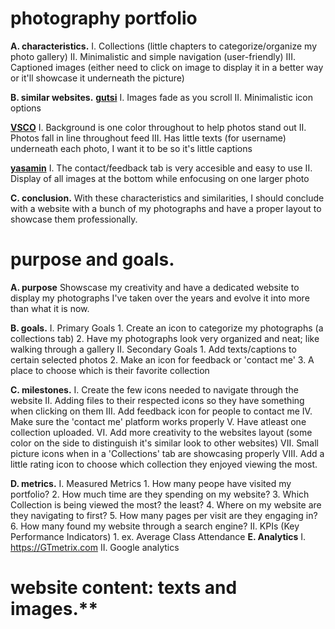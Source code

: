 # photography portfolio

**A. characteristics.**
   I. Collections (little chapters to categorize/organize my photo gallery)
  II. Minimalistic and simple navigation (user-friendly)
 III. Captioned images (either need to click on image to display it in a better way or it'll showcase it underneath the picture)
   
**B. similar websites.**
   **[gutsi](https://www.gautiermaillard.com/about)**
   I. Images fade as you scroll
  II. Minimalistic icon options
   
  **[VSCO](https://www.vsco.co/)**
   I. Background is one color throughout to help photos stand out
  II. Photos fall in line throughout feed
 III. Has little texts (for username) underneath each photo, I want it to be so it's little captions
   
   **[yasamin](https://www.yasaminjtehrani.com/)**
   I. The contact/feedback tab is very accesible and easy to use 
  II. Display of all images at the bottom while enfocusing on one larger photo
   
**C. conclusion.**
  With these characteristics and similarities, I should conclude with a website with a bunch of my photographs and have a proper layout to showcase them professionally. 
  
# purpose and goals.
**A. purpose**
  Showscase my creativity and have a dedicated website to display my photographs I've taken over the years and evolve it into more than what it is now.
  
**B. goals.**
    I. Primary Goals
        1. Create an icon to categorize my photographs (a collections tab)
        2. Have my photographs look very organized and neat; like walking through a gallery
   II. Secondary Goals
        1. Add texts/captions to certain selected photos
        2. Make an icon for feedback or 'contact me' 
        3. A place to choose which is their favorite collection
        
**C. milestones.**
   I. Create the few icons needed to navigate through the website
  II. Adding files to their respected icons so they have something when clicking on them
 III. Add feedback icon for people to contact me
  IV. Make sure the 'contact me' platform works properly
   V. Have atleast one collection uploaded. 
  VI. Add more creativity to the websites layout (some color on the side to distinguish it's similar look to other websites)
 VII. Small picture icons when in a 'Collections' tab are showcasing properly
VIII. Add a little rating icon to choose which collection they enjoyed viewing the most. 

**D. metrics.**
   I. Measured Metrics
        1. How many peope have visited my portfolio?
        2. How much time are they spending on my website?
        3. Which Collection is being viewed the most? the least?
        4. Where on my website are they navigating to first? 
        5. How many pages per visit are they engaging in?
        6. How many found my website through a search engine? 
  II. KPIs (Key Performance Indicators)
        1. ex. Average Class Attendance 
**E. Analytics**
   I. https://GTmetrix.com
  II. Google analytics
  
# website content: texts and images.**
